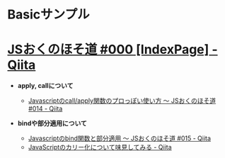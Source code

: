 Basicサンプル
========

# [JSおくのほそ道 #000 \[IndexPage\] - Qiita](http://qiita.com/hosomichi/items/ad9a9c99a4fda041a563)

* **apply, callについて**
  * [Javascriptのcall/apply関数のプロっぽい使い方 〜 JSおくのほそ道 #014 - Qiita](http://qiita.com/hosomichi/items/155af03120a330fd4437)

* **bindや部分適用について**
  * [Javascriptのbind関数と部分適用 〜 JSおくのほそ道 #015 - Qiita](http://qiita.com/hosomichi/items/e11ad0c4ea79db2dee84)
  * [JavaScriptのカリー化について味見してみる - Qiita](http://qiita.com/kenju/items/a056666fc6961906e4be)

